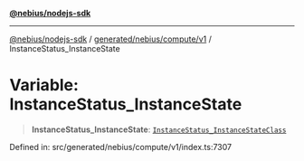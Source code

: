 [**@nebius/nodejs-sdk**](../../../../../README.md)

---

[@nebius/nodejs-sdk](../../../../../README.md) / [generated/nebius/compute/v1](../README.md) / InstanceStatus_InstanceState

# Variable: InstanceStatus_InstanceState

> **InstanceStatus_InstanceState**: [`InstanceStatus_InstanceStateClass`](../type-aliases/InstanceStatus_InstanceStateClass.md)

Defined in: src/generated/nebius/compute/v1/index.ts:7307
